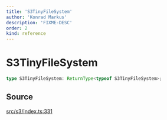```yaml
---
title: 'S3TinyFileSystem'
author: 'Konrad Markus'
description: 'FIXME-DESC'
order: 2
kind: reference
---
```


# S3TinyFileSystem

```ts
type S3TinyFileSystem: ReturnType<typeof S3TinyFileSystem>;
```

## Source

[src/s3/index.ts:331](https://github.com/konkerdotdev/tiny-filesystem-fp/blob/900743fd8cf49d9e7c3831c08b0b3c0dd3e06fb2/src/s3/index.ts#L331)
